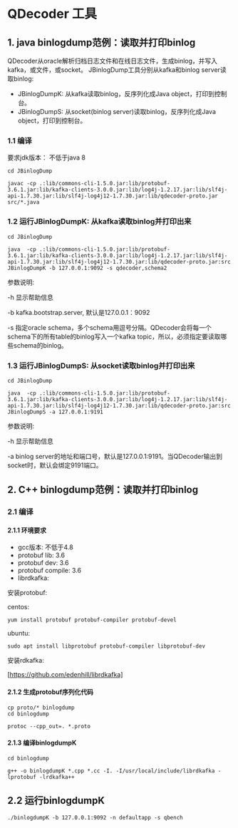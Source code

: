 # QDecoder 工具

## 1. java binlogdump范例：读取并打印binlog

QDecoder从oracle解析归档日志文件和在线日志文件，生成binlog，并写入kafka，或文件，或socket。
JBinlogDump工具分别从kafka和binlog server读取binlog:

* JBinlogDumpK: 从kafka读取binlog，反序列化成Java object，打印到控制台。
* JBinlogDumpS: 从socket(binlog server)读取binlog，反序列化成Java object，打印到控制台。

### 1.1 编译

要求jdk版本： 不低于java 8

```
cd JBinlogDump

javac -cp .:lib/commons-cli-1.5.0.jar:lib/protobuf-3.6.1.jar:lib/kafka-clients-3.0.0.jar:lib/log4j-1.2.17.jar:lib/slf4j-api-1.7.30.jar:lib/slf4j-log4j12-1.7.30.jar:lib/qdecoder-proto.jar src/*.java
```

### 1.2 运行JBinlogDumpK: 从kafka读取binlog并打印出来

```
cd JBinlogDump

java  -cp .:lib/commons-cli-1.5.0.jar:lib/protobuf-3.6.1.jar:lib/kafka-clients-3.0.0.jar:lib/log4j-1.2.17.jar:lib/slf4j-api-1.7.30.jar:lib/slf4j-log4j12-1.7.30.jar:lib/qdecoder-proto.jar:src JBinlogDumpK -b 127.0.0.1:9092 -s qdecoder,schema2
```
参数说明:

 -h 显示帮助信息
 
 -b kafka.bootstrap.server, 默认是127.0.0.1：9092
 
 -s 指定oracle schema，多个schema用逗号分隔。QDecoder会将每一个schema下的所有table的binlog写入一个kafka topic，所以，必须指定要读取哪些schema的binlog。


### 1.3 运行JBinlogDumpS: 从socket读取binlog并打印出来

```
cd JBinlogDump

java  -cp .:lib/commons-cli-1.5.0.jar:lib/protobuf-3.6.1.jar:lib/kafka-clients-3.0.0.jar:lib/log4j-1.2.17.jar:lib/slf4j-api-1.7.30.jar:lib/slf4j-log4j12-1.7.30.jar:lib/qdecoder-proto.jar:src JBinlogDumpS -a 127.0.0.1:9191
```

参数说明:

  -h 显示帮助信息
  
  -a binlog server的地址和端口号，默认是127.0.0.1:9191。当QDecoder输出到socket时，默认会绑定9191端口。


## 2. C++ binlogdump范例：读取并打印binlog

### 2.1 编译

#### 2.1.1 环境要求

* gcc版本: 不低于4.8
* protobuf lib: 3.6
* protobuf dev: 3.6
* protobuf compile: 3.6
* librdkafka: 

安装protobuf:

centos:
```
yum install protobuf protobuf-compiler protobuf-devel
```

ubuntu:
```
sudo apt install libprotobuf protobuf-compiler libprotobuf-dev
```

安装rdkafka:

[https://github.com/edenhill/librdkafka]


#### 2.1.2 生成protobuf序列化代码

```
cp proto/* binlogdump
cd binlogdump

protoc --cpp_out=. *.proto
```

#### 2.1.3 编译binlogdumpK

```
cd binlogdump

g++ -o binlogdumpK *.cpp *.cc -I. -I/usr/local/include/librdkafka -lprotobuf -lrdkafka++
```

## 2.2 运行binlogdumpK

```
./binlogdumpK -b 127.0.0.1:9092 -n defaultapp -s qbench
```

